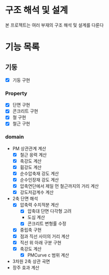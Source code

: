 # 구조 해석 및 설계
본 프로젝트는 여러 부재의 구조 해석 및 설계를 다룬다

# 기능 목록

## 기둥
- [x] 기둥 구현
### Property
- [x] 단면 구현
- [x] 콘크리트 구현
- [x] 철 구현
- [x] 철근 구현
### domain
- PM 상관관계 계산
  - [x] 철근 응력 계산
  - [x] 축강도 계산
  - [x] 휨강도 계산
  - [x] 순수압축재 강도 계산
  - [x] 순수인장재 강도 계산
  - [x] 압축연단에서 제일 먼 철근까지의 거리 계산
  - [x] 강도저감계수 계산
- 2축 단면 해석
  - [x] 압축력 수치적분 계산
    - [x] 압축대 단면 다각형 고려
    - 도심 계산
    - [x] 콘크리트 변형률 수정
  - [x] 중립축 구현
  - [x] 점과 직선 사이의 거리 계산
  - [x] 직선 위 아래 구분 구현
  - [x] 축강도 계산
    - [x] PMCurve c 범위 계산
- 3차원 2축 상관 곡면
- 장주 효과 계산
